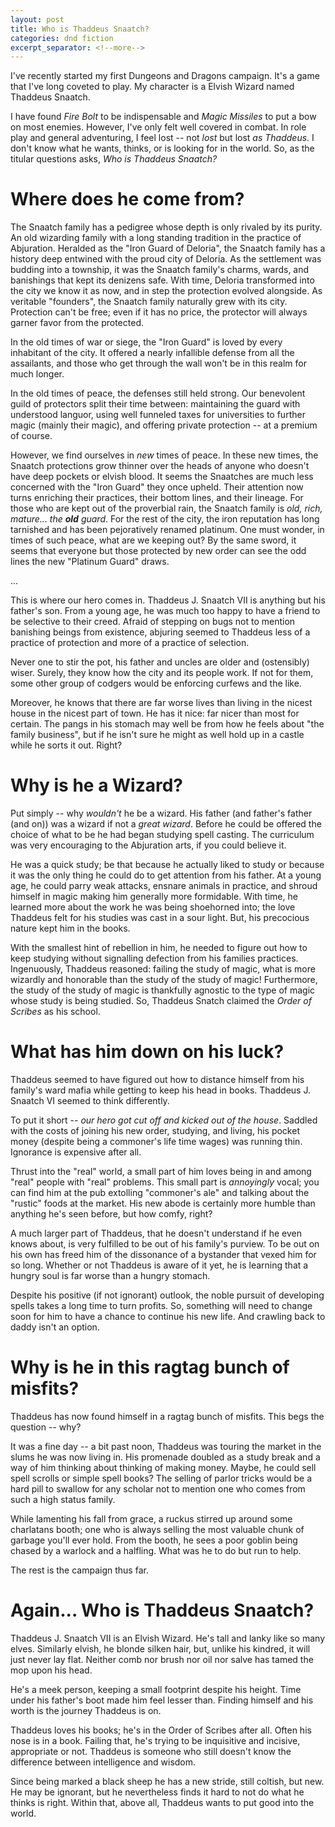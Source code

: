 ```yaml
---
layout: post
title: Who is Thaddeus Snaatch?
categories: dnd fiction
excerpt_separator: <!--more-->
---
```


I've recently started my first Dungeons and Dragons campaign.
It's a game that I've long coveted to play.
My character is a Elvish Wizard named Thaddeus Snaatch.

I have found _Fire Bolt_ to be indispensable and _Magic Missiles_ to put a bow on most enemies.
However, I've only felt well covered in combat.
In role play and general adventuring, I feel lost -- not _lost_ but lost _as Thaddeus_.
I don't know what he wants, thinks, or is looking for in the world.
So, as the titular questions asks, _Who is Thaddeus Snaatch?_

<!--more-->

Where does he come from?
====================

The Snaatch family has a pedigree whose depth is only rivaled by its purity.
An old wizarding family with a long standing tradition in the practice of Abjuration.
Heralded as the "Iron Guard of Deloria", the Snaatch family has a history deep entwined with the proud city of Deloria.
As the settlement was budding into a township, it was the Snaatch family's charms, wards, and banishings that kept its denizens safe.
With time, Deloria transformed into the city we know it as now, and in step the protection evolved alongside.
As veritable "founders", the Snaatch family naturally grew with its city.
Protection can't be free; even if it has no price, the protector will always garner favor from the protected.

In the old times of war or siege, the "Iron Guard" is loved by every inhabitant of the city.
It offered a nearly infallible defense from all the assailants, and those who get through the wall won't be in this realm for much longer.

In the old times of peace, the defenses still held strong.
Our benevolent guild of protectors split their time between:
maintaining the guard with understood languor,
using well funneled taxes for universities to further magic (mainly their magic),
and offering private protection -- at a premium of course.
<!--
using the well funneled taxes to fund universities that further advance magic (mainly their magic),
-->

However, we find ourselves in _new_ times of peace.
In these new times, the Snaatch protections grow thinner over the heads of anyone who doesn't have deep pockets or elvish blood.
It seems the Snaatches are much less concerned with the "Iron Guard" they once upheld.
Their attention now turns enriching their practices, their bottom lines, and their lineage.
For those who are kept out of the proverbial rain, the Snaatch family is _old, rich, mature... the **old** guard_.
For the rest of the city, the iron reputation has long tarnished and has been pejoratively renamed platinum.
One must wonder, in times of such peace, what are we keeping out?
By the same sword, it seems that everyone but those protected by new order can see the odd lines the new "Platinum Guard" draws.

...

This is where our hero comes in.
Thaddeus J. Snaatch VII is anything but his father's son.
From a young age, he was much too happy to have a friend to be selective to their creed.
Afraid of stepping on bugs not to mention banishing beings from existence, abjuring seemed to Thaddeus less of a practice of protection and more of a practice of selection.

Never one to stir the pot, his father and uncles are older and (ostensibly) wiser.
Surely, they know how the city and its people work.
If not for them, some other group of codgers would be enforcing curfews and the like.

Moreover, he knows that there are far worse lives than living in the nicest house in the nicest part of town.
He has it nice: far nicer than most for certain.
The pangs in his stomach may well be from how he feels about "the family business", but if he isn't sure he might as well hold up in a castle while he sorts it out.
Right?

Why is he a Wizard?
====================

Put simply -- why _wouldn't_ he be a wizard.
His father (and father's father (and on)) was a wizard if not a _great wizard_.
Before he could be offered the choice of what to be he had began studying spell casting.
The curriculum was very encouraging to the Abjuration arts, if you could believe it.

He was a quick study; be that because he actually liked to study or because it was the only thing he could do to get attention from his father.
At a young age, he could parry weak attacks, ensnare animals in practice, and shroud himself in magic making him generally more formidable.
With time, he learned more about the work he was being shoehorned into; the love Thaddeus felt for his studies was cast in a sour light.
But, his precocious nature kept him in the books.

With the smallest hint of rebellion in him, he needed to figure out how to keep studying without signalling defection from his families practices.
Ingenuously, Thaddeus reasoned: failing the study of magic, what is more wizardly and honorable than the study of the study of magic!
Furthermore, the study of the study of magic is thankfully agnostic to the type of magic whose study is being studied.
So, Thaddeus Snatch claimed the _Order of Scribes_ as his school.

What has him down on his luck?
====================

Thaddeus seemed to have figured out how to distance himself from his family's ward mafia while getting to keep his head in books.
Thaddeus J. Snaatch VI seemed to think differently.

To put it short -- _our hero got cut off and kicked out of the house_.
Saddled with the costs of joining his new order, studying, and living, his pocket money (despite being a commoner's life time wages) was running thin.
Ignorance is expensive after all.

Thrust into the "real" world, a small part of him loves being in and among "real" people with "real" problems.
This small part is _annoyingly_ vocal; you can find him at the pub extolling "commoner's ale" and talking about the "rustic" foods at the market.
His new abode is certainly more humble than anything he's seen before, but how comfy, right?

A much larger part of Thaddeus, that he doesn't understand if he even knows about, is very fulfilled to be out of his family's purview.
To be out on his own has freed him of the dissonance of a bystander that vexed him for so long.
Whether or not Thaddeus is aware of it yet, he is learning that a hungry soul is far worse than a hungry stomach.

Despite his positive (if not ignorant) outlook, the noble pursuit of developing spells takes a long time to turn profits.
So, something will need to change soon for him to have a chance to continue his new life.
And crawling back to daddy isn't an option.

Why is he in this ragtag bunch of misfits?
====================

Thaddeus has now found himself in a ragtag bunch of misfits.
This begs the question -- why?

It was a fine day -- a bit past noon, Thaddeus was touring the market in the slums he was now living in.
His promenade doubled as a study break and a way of him thinking about thinking of making money.
Maybe, he could sell spell scrolls or simple spell books?
The selling of parlor tricks would be a hard pill to swallow for any scholar not to mention one who comes from such a high status family.

While lamenting his fall from grace, a ruckus stirred up around some charlatans booth; one who is always selling the most valuable chunk of garbage you'll ever hold.
From the booth, he sees a poor goblin being chased by a warlock and a halfling.
What was he to do but run to help.

The rest is the campaign thus far.

Again... Who is Thaddeus Snaatch?
====================

Thaddeus J. Snaatch VII is an Elvish Wizard.
He's tall and lanky like so many elves.
Similarly elvish, he blonde silken hair, but, unlike his kindred, it will just never lay flat.
Neither comb nor brush nor oil nor salve has tamed the mop upon his head.

He's a meek person, keeping a small footprint despite his height.
Time under his father's boot made him feel lesser than.
Finding himself and his worth is the journey Thaddeus is on.

Thaddeus loves his books; he's in the Order of Scribes after all.
Often his nose is in a book.
Failing that, he's trying to be inquisitive and incisive, appropriate or not.
Thaddeus is someone who still doesn't know the difference between intelligence and wisdom.

Since being marked a black sheep he has a new stride, still coltish, but new.
He may be ignorant, but he nevertheless finds it hard to not do what he thinks is right.
Within that, above all, Thaddeus wants to put good into the world.
